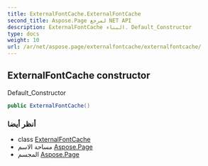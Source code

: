 ```yaml
---
title: ExternalFontCache.ExternalFontCache
second_title: Aspose.Page لمرجع NET API
description: ExternalFontCache البناء. Default_Constructor
type: docs
weight: 10
url: /ar/net/aspose.page/externalfontcache/externalfontcache/
---
```

## ExternalFontCache constructor

Default_Constructor

```csharp
public ExternalFontCache()
```

### أنظر أيضا

* class [ExternalFontCache](../)
* مساحة الاسم [Aspose.Page](../../externalfontcache/)
* المجسم [Aspose.Page](../../../)


